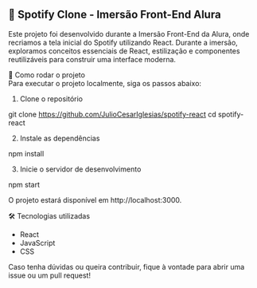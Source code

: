 <h2>🎵 Spotify Clone - Imersão Front-End Alura</h2>

Este projeto foi desenvolvido durante a Imersão Front-End da Alura, onde recriamos a tela inicial do Spotify utilizando React. Durante a imersão, exploramos conceitos essenciais de React, estilização e componentes reutilizáveis para construir uma interface moderna.

🚀 Como rodar o projeto<br>
Para executar o projeto localmente, siga os passos abaixo:

1. Clone o repositório

git clone https://github.com/JulioCesarIglesias/spotify-react
cd spotify-react

2. Instale as dependências

npm install

3. Inicie o servidor de desenvolvimento

npm start

O projeto estará disponível em http://localhost:3000.

🛠️ Tecnologias utilizadas
- React
- JavaScript
- CSS

Caso tenha dúvidas ou queira contribuir, fique à vontade para abrir uma issue ou um pull request!